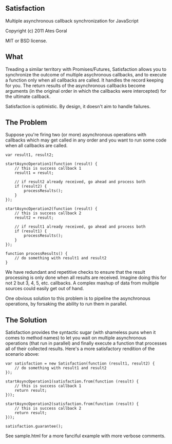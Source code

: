 Satisfaction
------------
Multiple asynchronous callback synchronization for JavaScript

Copyright (c) 2011 Ates Goral

MIT or BSD license.

What
----
Treading a similar territory with Promises/Futures, Satisfaction allows you to
synchronize the outcome of multiple asychronous callbacks, and to execute a
function only when all callbacks are called. It handles the record keeping for
you. The return results of the asynchronous callbacks become arguments (in the
original order in which the callbacks were intercepted) for the ultimate
callback.

Satisfaction is optimistic. By design, it doesn't aim to handle failures.

The Problem
-----------
Suppose you're firing two (or more) asynchronous operations with callbacks which
may get called in any order and you want to run some code when all callbacks
are called.

    var result1, result2;

    startAsyncOperation1(function (result) {
        // this is success callback 1
        result1 = result;
        
        // if result2 already received, go ahead and process both
        if (result2) {
            processResults();
        }
    });

    startAsyncOperation2(function (result) {
        // this is success callback 2
        result2 = result;

        // if result1 already received, go ahead and process both
        if (result1) {
            processResults();
        }
    });

    function processResults() {
        // do something with result1 and result2
    }

We have redundant and repetitive checks to ensure that the result processing is
only done when all results are received. Imagine doing this for not 2 but 3, 4,
5, etc. callbacks. A complex mashup of data from multiple sources could easily
get out of hand.

One obvious solution to this problem is to pipeline the asynchronous operations,
by forsaking the ability to run them in parallel.

The Solution
------------
Satisfaction provides the syntactic sugar (with shameless puns when it comes to
method names) to let you wait on multiple asynchronous operations (that run
in parallel) and finally execute a function that processes all of their
collected results. Here's a more satisfactory rendition of the scenario above:

    var satisfaction = new Satisfaction(function (result1, result2) {
        // do something with result1 and result2
    });

    startAsyncOperation1(satisfaction.from(function (result) {
        // this is success callback 1
        return result;
    }));

    startAsyncOperation2(satisfaction.from(function (result) {
        // this is success callback 2
        return result;
    }));

    satisfaction.guarantee();

See sample.html for a more fanciful example with more verbose comments.
